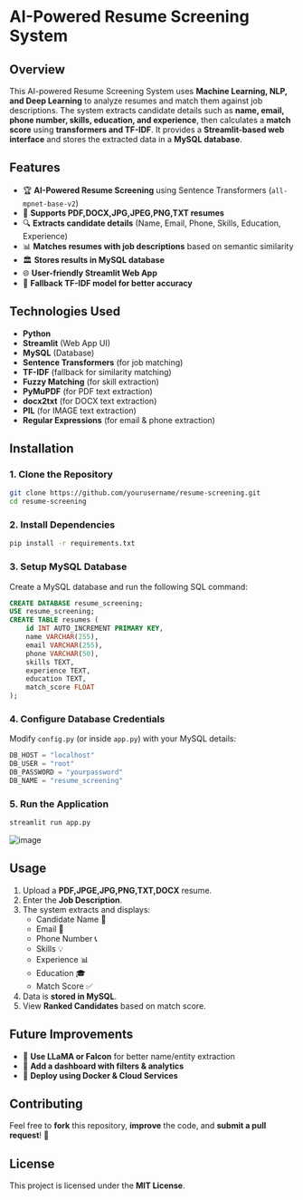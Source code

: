# AI-Powered Resume Screening System

## Overview
This AI-powered Resume Screening System uses **Machine Learning, NLP, and Deep Learning** to analyze resumes and match them against job descriptions. The system extracts candidate details such as **name, email, phone number, skills, education, and experience**, then calculates a **match score** using **transformers and TF-IDF**. It provides a **Streamlit-based web interface** and stores the extracted data in a **MySQL database**.

## Features
- 🏆 **AI-Powered Resume Screening** using Sentence Transformers (`all-mpnet-base-v2`)
- 📂 **Supports PDF,DOCX,JPG,JPEG,PNG,TXT resumes**
- 🔍 **Extracts candidate details** (Name, Email, Phone, Skills, Education, Experience)
- 📊 **Matches resumes with job descriptions** based on semantic similarity
- 🏛 **Stores results in MySQL database**
- 🌐 **User-friendly Streamlit Web App**
- 🔄 **Fallback TF-IDF model for better accuracy**

## Technologies Used
- **Python**
- **Streamlit** (Web App UI)
- **MySQL** (Database)
- **Sentence Transformers** (for job matching)
- **TF-IDF** (fallback for similarity matching)
- **Fuzzy Matching** (for skill extraction)
- **PyMuPDF** (for PDF text extraction)
- **docx2txt** (for DOCX text extraction)
- **PIL** (for IMAGE text extraction)
- **Regular Expressions** (for email & phone extraction)

## Installation
### 1. Clone the Repository
```bash
git clone https://github.com/yourusername/resume-screening.git
cd resume-screening
```

### 2. Install Dependencies
```bash
pip install -r requirements.txt
```

### 3. Setup MySQL Database
Create a MySQL database and run the following SQL command:
```sql
CREATE DATABASE resume_screening;
USE resume_screening;
CREATE TABLE resumes (
    id INT AUTO_INCREMENT PRIMARY KEY,
    name VARCHAR(255),
    email VARCHAR(255),
    phone VARCHAR(50),
    skills TEXT,
    experience TEXT,
    education TEXT,
    match_score FLOAT
);
```

### 4. Configure Database Credentials
Modify `config.py` (or inside `app.py`) with your MySQL details:
```python
DB_HOST = "localhost"
DB_USER = "root"
DB_PASSWORD = "yourpassword"
DB_NAME = "resume_screening"
```

### 5. Run the Application
```bash
streamlit run app.py
```
![image](https://github.com/user-attachments/assets/2d3fd494-df81-412a-b846-64c285a4dc4c)

## Usage
1. Upload a **PDF,JPGE,JPG,PNG,TXT,DOCX** resume.
2. Enter the **Job Description**.
3. The system extracts and displays:
   - Candidate Name 👤
   - Email 📧
   - Phone Number 📞
   - Skills 💡
   - Experience 📊
   - Education 🎓
   - Match Score ✅
4. Data is **stored in MySQL**.
5. View **Ranked Candidates** based on match score.

## Future Improvements
- 📌 **Use LLaMA or Falcon** for better name/entity extraction
- 📌 **Add a dashboard with filters & analytics**
- 📌 **Deploy using Docker & Cloud Services**

## Contributing
Feel free to **fork** this repository, **improve** the code, and **submit a pull request**! 🚀

## License
This project is licensed under the **MIT License**.

